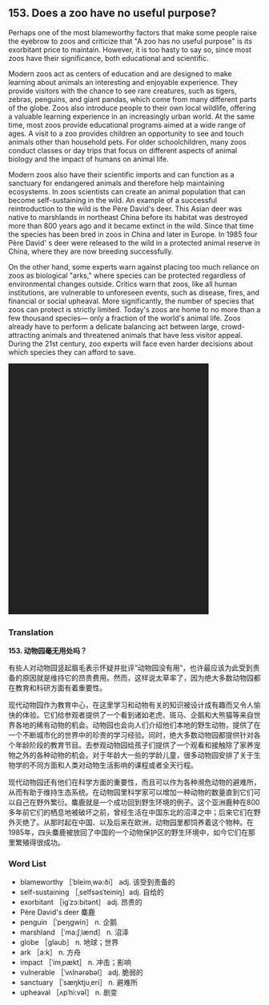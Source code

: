 ## 153. Does a zoo have no useful purpose?

Perhaps one of the most blameworthy factors that make some people raise the eyebrow to zoos and criticize that "A zoo has no useful purpose" is its exorbitant price to maintain. However, it is too hasty to say so, since most zoos have their significance, both educational and scientific.

Modern zoos act as centers of education and are designed to make learning about animals an interesting and enjoyable experience. They provide visitors with the chance to see rare creatures, such as tigers, zebras, penguins, and giant pandas, which come from many different parts of the globe. Zoos also introduce people to their own local wildlife, offering a valuable learning experience in an increasingly urban world. At the same time, most zoos provide educational programs aimed at a wide range of ages. A visit to a zoo provides children an opportunity to see and touch animals other than household pets. For older schoolchildren, many zoos conduct classes or day trips that focus on different aspects of animal biology and the impact of humans on animal life.

Modern zoos also have their scientific imports and can function as a sanctuary for endangered animals and therefore help maintaining ecosystems. In zoos scientists can create an animal population that can become self-sustaining in the wild. An example of a successful reintroduction to the wild is the Père David's deer. This Asian deer was native to marshlands in northeast China before its habitat was destroyed more than 800 years ago and it became extinct in the wild. Since that time the species has been bred in zoos in China and later in Europe. In 1985 four Père David' s deer were released to the wild in a protected animal reserve in China, where they are now breeding successfully.

On the other hand, some experts warn against placing too much reliance on zoos as biological "arks," where species can be protected regardless of environmental changes outside. Critics warn that zoos, like all human institutions, are vulnerable to unforeseen events, such as disease, fires, and financial or social upheaval. More significantly, the number of species that zoos can protect is strictly limited. Today's zoos are home to no more than a few thousand species— only a fraction of the world's animal life. Zoos already have to perform a delicate balancing act between large, crowd-attracting animals and threatened animals that have less visitor appeal. During the 21st century, zoo experts will face even harder decisions about which species they can afford to save.

![](images/padding_400x500.png)

### Translation

**153. 动物园毫无用处吗？**

有些人对动物园竖起眉毛表示怀疑并批评“动物园没有用”，也许最应该为此受到责备的原因就是维持它的昂贵费用。然而，这样说太草率了，因为绝大多数动物园都在教育和科研方面有着重要性。

现代动物园作为教育中心，在这里学习和动物有关的知识被设计成有趣而又令人愉快的体验。它们给参观者提供了一个看到诸如老虎、斑马、企鹅和大熊猫等来自世界各地的稀有动物的机会。动物园也会向人们介绍他们本地的野生动物，提供了在一个不断城市化的世界中的珍贵的学习经验。同时，绝大多数动物园都提供针对各个年龄阶段的教育节目。去参观动物园给孩子们提供了一个观看和接触除了家养宠物之外的各种动物的机会。对于年龄大一些的学龄儿童，很多动物园安排了关于生物学的不同方面和人类对动物生活影响的课程或者全天行程。

现代动物园还有他们在科学方面的重要性，而且可以作为各种濒危动物的避难所，从而有助于维持生态系统。在动物园里科学家可以增加一种动物的数量直到它们可以自己在野外繁衍。麋鹿就是一个成功回到野生环境的例子。这个亚洲鹿种在800多年前它们的栖息地被破坏之前，曾经生活在中国东北的沼泽之中；后来它们在野外灭绝了。从那时起在中国、以及后来在欧洲，动物园里都饲养着这个物种。在1985年，四头麋鹿被放回了中国的一个动物保护区的野生环境中，如今它们在那里繁殖得很成功。

### Word List

+ blameworthy ［ˈbleimˌwə:ði］ adj. 该受到责备的
+ self-sustaining ［ˌselfsəsˈteiniŋ］adj. 自给的
+ exorbitant ［igˈzɔ:bitənt］ adj. 昂贵的
+ Père David's deer 麋鹿
+ penguin ［ˈpeŋgwin］ n. 企鹅
+ marshland ［ˈma:ʃˌlænd］ n. 沼泽
+ globe ［gləub］ n. 地球；世界
+ ark ［a:k］ n. 方舟
+ impact ［ˈimˌpækt］ n. 冲击；影响
+ vulnerable ［ˈvʌlnərəbəl］ adj. 脆弱的
+ sanctuary ［ˈsæŋktjuˌeri］ n. 避难所
+ upheaval ［ʌpˈhi:vəl］ n. 剧变  


